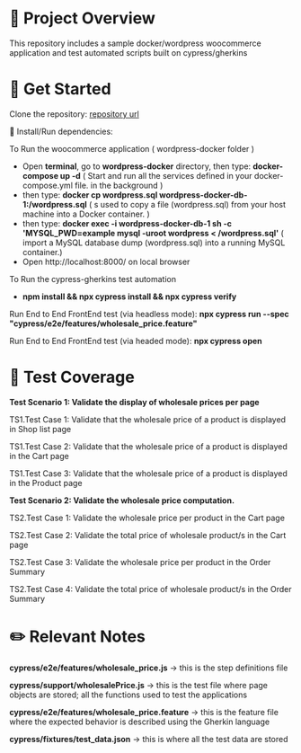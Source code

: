# 📝 Project Overview
This repository includes a sample docker/wordpress woocommerce application and test automated scripts built on cypress/gherkins
 
# 🚀 Get Started
Clone the repository: [repository url](https://github.com/eleingraces/woocommerce.git)
 
📜 Install/Run dependencies:

To Run the woocommerce application ( wordpress-docker folder )
  - Open **terminal**, go to **wordpress-docker** directory, then type: **docker-compose up -d** ( Start and run all the services defined in your docker-compose.yml file. in the background )
  - then type: **docker cp wordpress.sql wordpress-docker-db-1:/wordpress.sql** ( s used to copy a file (wordpress.sql) from your host machine into a Docker container. )
  - then type: **docker exec -i wordpress-docker-db-1 sh -c 'MYSQL_PWD=example mysql -uroot wordpress < /wordpress.sql'** ( import a MySQL database dump (wordpress.sql) into a running MySQL 
    container.)
  - Open http://localhost:8000/ on local browser

To Run the cypress-gherkins test automation
  - **npm install && npx cypress install && npx cypress verify**


Run End to End FrontEnd test (via headless mode): **npx cypress run --spec "cypress/e2e/features/wholesale_price.feature"**

Run End to End FrontEnd test (via headed mode): **npx cypress open**

 
# 📙 Test Coverage
**Test Scenario 1: Validate the display of wholesale prices per page**

   TS1.Test Case 1: Validate that the wholesale price of a product is displayed in Shop list page
  
   TS1.Test Case 2: Validate that the wholesale price of a product is displayed in the Cart page
   
   TS1.Test Case 3: Validate that the wholesale price of a product is displayed in the Product page
  
**Test Scenario 2: Validate the wholesale price computation.**

  TS2.Test Case 1: Validate the wholesale price per product in the Cart page
  
  TS2.Test Case 2: Validate the total price of wholesale product/s in the Cart page
  
  TS2.Test Case 3: Validate the wholesale price per product in the Order Summary
  
  TS2.Test Case 4: Validate the total price of wholesale product/s in the Order Summary
  

 
# ✏️ Relevant Notes
**cypress/e2e/features/wholesale_price.js** -> this is the step definitions file

**cypress/support/wholesalePrice.js** -> this is the test file where page objects are stored; all the functions used to test the applications

**cypress/e2e/features/wholesale_price.feature** -> this is the feature file where the expected behavior is described using the Gherkin language

**cypress/fixtures/test_data.json** -> this is where all the test data are stored

